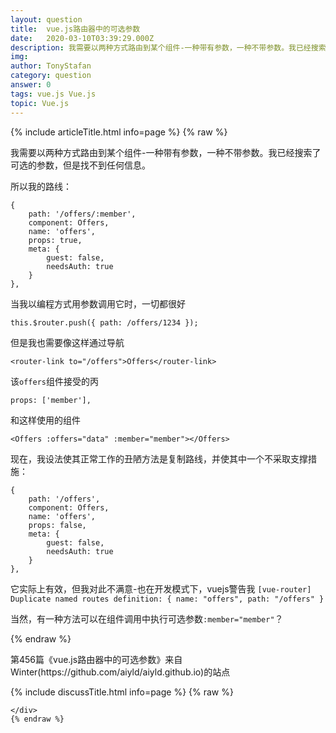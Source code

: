 ```yaml
---
layout: question
title:  vue.js路由器中的可选参数
date:   2020-03-10T03:39:29.000Z
description: 我需要以两种方式路由到某个组件-一种带有参数，一种不带参数。我已经搜索了可选的参数，但是找不到任何信息。所以我的路线：{    path  '/...
img: 
author: TonyStafan
category: question
answer: 0
tags: vue.js Vue.js
topic: Vue.js
---
```

<div class="article-root">
  <div class="article">
    {% include articleTitle.html info=page %}
    {% raw %}
    <div class="article-content"><p><font style="vertical-align: inherit;"><font style="vertical-align: inherit;">我需要以两种方式路由到某个组件-一种带有参数，一种不带参数。</font><font style="vertical-align: inherit;">我已经搜索了可选的参数，但是找不到任何信息。</font></font></p>

<p><font style="vertical-align: inherit;"><font style="vertical-align: inherit;">所以我的路线：</font></font></p>

<pre><code>{<font></font>
    path: '/offers/:member',<font></font>
    component: Offers,<font></font>
    name: 'offers',<font></font>
    props: true,<font></font>
    meta: {<font></font>
        guest: false,<font></font>
        needsAuth: true<font></font>
    }<font></font>
},<font></font>
</code></pre>

<p><font style="vertical-align: inherit;"><font style="vertical-align: inherit;">当我以编程方式用参数调用它时，一切都很好</font></font></p>

<pre><code>this.$router.push({ path: /offers/1234 });
</code></pre>

<p><font style="vertical-align: inherit;"><font style="vertical-align: inherit;">但是我也需要像这样通过导航</font></font></p>

<pre><code>&lt;router-link to="/offers"&gt;Offers&lt;/router-link&gt;
</code></pre>

<p><font style="vertical-align: inherit;"><font style="vertical-align: inherit;">该</font></font><code>offers</code><font style="vertical-align: inherit;"><font style="vertical-align: inherit;">组件接受的丙</font></font></p>

<pre><code>props: ['member'],
</code></pre>

<p><font style="vertical-align: inherit;"><font style="vertical-align: inherit;">和这样使用的组件</font></font></p>

<pre><code>&lt;Offers :offers="data" :member="member"&gt;&lt;/Offers&gt;
</code></pre>

<p><font style="vertical-align: inherit;"><font style="vertical-align: inherit;">现在，我设法使其正常工作的丑陋方法是复制路线，并使其中一个不采取支撑措施：</font></font></p>

<pre><code>{<font></font>
    path: '/offers',<font></font>
    component: Offers,<font></font>
    name: 'offers',<font></font>
    props: false,<font></font>
    meta: {<font></font>
        guest: false,<font></font>
        needsAuth: true<font></font>
    }<font></font>
},<font></font>
</code></pre>

<p><font style="vertical-align: inherit;"><font style="vertical-align: inherit;">它实际上有效，但我对此不满意-也在开发模式下，vuejs警告我 </font></font><code>[vue-router] Duplicate named routes definition: { name: "offers", path: "/offers" }</code></p>

<p><font style="vertical-align: inherit;"><font style="vertical-align: inherit;">当然，有一种方法可以在组件调用中执行可选参数</font></font><code>:member="member"</code><font style="vertical-align: inherit;"><font style="vertical-align: inherit;">？</font></font></p></div>
    {% endraw %}
  </div>
  <p class="winter_mark">第456篇《vue.js路由器中的可选参数》来自Winter(https://github.com/aiyld/aiyld.github.io)的站点</p>
  <div class="discuss-wrapper">
    {% include discussTitle.html info=page %}
    {% raw %}
    <div class="discuss-list">
    
    </div>
    {% endraw %}
  </div>
<div>
